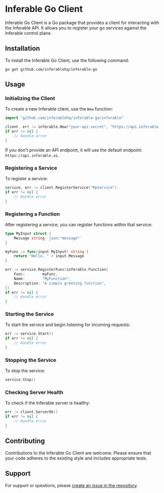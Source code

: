# Inferable Go Client

Inferable Go Client is a Go package that provides a client for interacting with the Inferable API. It allows you to register your go services against the Inferable control plane.

## Installation

To install the Inferable Go Client, use the following command:

```
go get github.com/inferablehq/inferable-go
```

## Usage

### Initializing the Client

To create a new Inferable client, use the `New` function:

```go
import "github.com/inferablehq/inferable-go/inferable"

client, err := inferable.New("your-api-secret", "https://api.inferable.ai")
if err != nil {
    // Handle error
}
```

If you don't provide an API endpoint, it will use the default endpoint: `https://api.inferable.ai`.

### Registering a Service

To register a service:

```go
service, err := client.RegisterService("MyService")
if err != nil {
    // Handle error
}
```

### Registering a Function

After registering a service, you can register functions within that service:

```go
type MyInput struct {
    Message string `json:"message"`
}

myFunc := func(input MyInput) string {
    return "Hello, " + input.Message
}

err := service.RegisterFunc(inferable.Function{
    Func:        myFunc,
    Name:        "MyFunction",
    Description: "A simple greeting function",
})
if err != nil {
    // Handle error
}
```

### Starting the Service

To start the service and begin listening for incoming requests:

```go
err := service.Start()
if err != nil {
    // Handle error
}
```

### Stopping the Service

To stop the service:

```go
service.Stop()
```

### Checking Server Health

To check if the Inferable server is healthy:

```go
err := client.ServerOk()
if err != nil {
    // Handle error
}
```

## Contributing

Contributions to the Inferable Go Client are welcome. Please ensure that your code adheres to the existing style and includes appropriate tests.

## Support

For support or questions, please [create an issue in the repository](https://github.com/inferablehq/inferable-go/issues).
